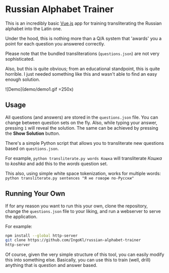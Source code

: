 # Russian Alphabet Trainer

This is an incredibly basic [Vue.js](https://vuejs.org/) app for training transliterating the Russian alphabet into the Latin one.

Under the hood, this is nothing more than a Q/A system that 'awards' you a point for each question you answered correctly.

Please note that the bundled transliterations (`questions.json`) are not very sophisticated.

Also, but this is quite obvious; from an educational standpoint, this is quite horrible. I just needed something like this and wasn't able to find an easy enough solution.

![Demo](demo/demo1.gif =250x)

## Usage

All questions (and answers) are stored in the `questions.json` file. You can change between question sets on the fly. Also, while typing your answer, pressing `1` will reveal the solution. The same can be achieved by pressing the **Show Solution** button.

There's a simple Python script that allows you to transliterate new questions based on `questions.json`.

For example, `python transliterate.py words Кошка` will transliterate *Кошка* to *koshka* and add this to the *words* question set.

This also, using simple white space tokenization, works for multiple words: `python transliterate.py sentences "Я не говорю по-Русски"`

## Running Your Own

If for any reason you want to run this your own, clone the repository, change the `questions.json` file to your liking, and run a webserver to serve the application.

For example:

```bash
npm install --global http-server
git clone https://github.com/IngoKl/russian-alphabet-trainer
http-server
```

Of course, given the very simple structure of this tool, you can easily modify this into something else. Basically, you can use this to train (well, drill) anything that is question and answer based.
